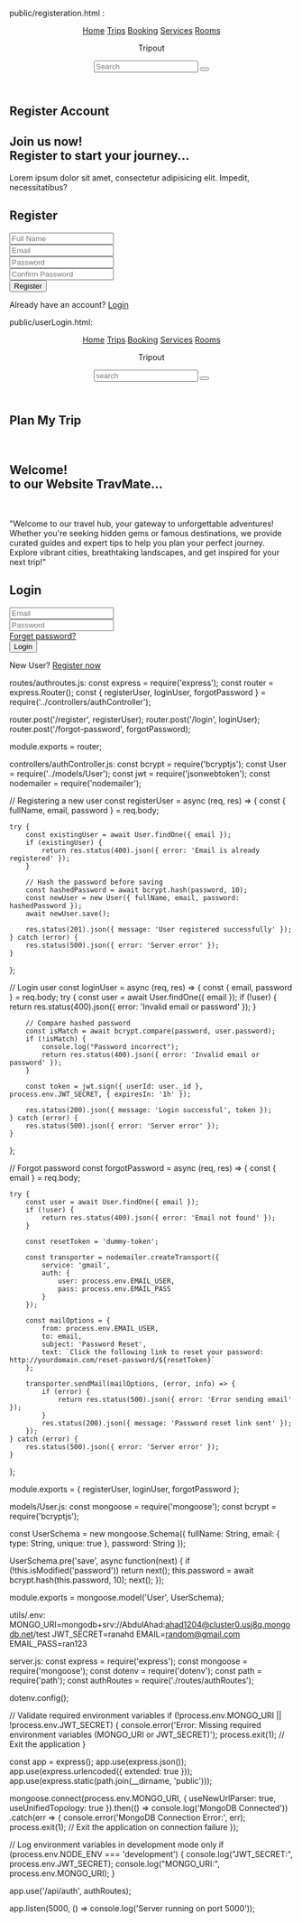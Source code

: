 public/registeration.html :
<!DOCTYPE html>
<html lang="en">
<head>
  <meta charset="UTF-8" />
  <meta name="viewport" content="width=device-width, initial-scale=1.0" />
  <link rel="stylesheet" href="registeration.css" />
  <link href="https://unpkg.com/boxicons@2.1.4/css/boxicons.min.css" rel="stylesheet" />
  <title>Register</title>
</head>
<body>
  <header class="header">
    <nav class="navigation">
      <a href="index.html">Home</a>
      <a href="#">Trips</a>
      <a href="#">Booking</a>
      <a href="#">Services</a>
      <a href="#">Rooms</a>
    </nav>
    <p class="mylogo">Tripout</p>
    <form action="#" class="search-bar">
      <input type="text" placeholder="Search" />
      <button type="submit"><i class='bx bx-search-alt'></i></button>
    </form>
  </header>
  <div class="container">
    <div class="content">
      <h2 class="tittle"><i class='bx bx-user-plus'></i> Register Account</h2>
      <div class="text">
        <h2>Join us now! <span><br />Register to start your journey...</span></h2>
        <p>Lorem ipsum dolor sit amet, consectetur adipisicing elit. Impedit, necessitatibus?</p>
        <div class="socialmedia">
          <a href="#"><i class='bx bxl-linkedin'></i></a>
          <a href="#"><i class='bx bxl-facebook'></i></a>
          <a href="#"><i class='bx bxl-instagram'></i></a>
          <a href="#"><i class='bx bxl-whatsapp'></i></a>
        </div>
      </div>
    </div>
    <div class="box">
      <div class="register-box">
        <form id="register-form" method="POST" onsubmit="return handleRegister(event)">
          <h2>Register</h2>
          <div class="inputbox">
            <input id="FullName" type="text" placeholder="Full Name" required />
            <span class="icon"><i class='bx bx-user'></i></span>
          </div>
          <div class="inputbox">
            <input id="Email" type="email" placeholder="Email" required />
            <span class="icon"><i class='bx bxl-gmail'></i></span>
          </div>
          <div class="inputbox">
            <input id="Password" type="password" placeholder="Password" required />
            <span class="icon"><i class='bx bxs-lock-alt'></i></span>
          </div>
          <div class="inputbox">
            <input id="confirmpw" type="password" placeholder="Confirm Password" required />
            <span class="icon"><i class='bx bxs-lock-alt'></i></span>
          </div>
          <div class="btn">
            <button type="submit">Register</button>
          </div>
          <div class="login">
            <p>Already have an account? <a href="userLogin.html">Login</a></p>
          </div>
        </form>
      </div>
    </div>
  </div>

  <script>
    async function handleRegister(event) {
    event.preventDefault(); // Prevent the default form submission
    const fullName = document.getElementById('FullName').value;
    const email = document.getElementById('Email').value;
    const password = document.getElementById('Password').value;
    const confirmPassword = document.getElementById('confirmpw').value;

    if (password !== confirmPassword) {
        alert("Passwords do not match!");
        return;
    }

    const response = await fetch('/api/auth/register', {
        method: 'POST',
        headers: {
            'Content-Type': 'application/json',
        },
        body: JSON.stringify({ fullName, email, password }),
    });

    const data = await response.json();
    if (response.ok) {
        window.location.href = 'dashboard.html';  
    } else {
        alert(data.error || 'An error occurred during registration'); 
    }
}

  </script>
</body>
</html>


public/userLogin.html:
<!DOCTYPE html>
<html lang="en">
<head>
  <meta charset="UTF-8" />
  <meta name="viewport" content="width=device-width, initial-scale=1.0" />
  <link rel="stylesheet" href="design.css" />
  <link href='https://unpkg.com/boxicons@2.1.4/css/boxicons.min.css' rel='stylesheet' />
  <title>Document</title>
</head>
<body>
  <header class="header">
    <nav class="navigation">
      <a href="#">Home</a>
      <a href="#">Trips</a>
      <a href="#">Booking</a>
      <a href="#">Services</a>
      <a href="#">Rooms</a>
    </nav>
    <p class="mylogo">Tripout</p>
    <form action="#" class="search-bar">
      <input type="text" placeholder="search" />
      <button type="submit"><i class='bx bx-search-alt'></i></button>
    </form>
  </header>
  <div class="container">
    <div class="content">
      <h2 class="tittle"><i class='bx bx-trip'></i>Plan My Trip</h2>
      <br />
      <div class="text">
        <h2>
          Welcome!<span><br />to our Website TravMate...</span>
        </h2>
        <br />
        <p>
          "Welcome to our travel hub, your gateway to unforgettable adventures! Whether you're seeking hidden gems or famous destinations, we provide curated guides and expert tips to help you plan your perfect journey. Explore vibrant cities, breathtaking landscapes, and get inspired for your next trip!"
        </p>
        <div class="socialmedia">
          <a href=""><i class='bx bxl-linkedin'></i></a>
          <a href=""><i class='bx bxl-facebook'></i></a>
          <a href=""><i class='bx bxl-instagram'></i></a>
          <a href=""><i class='bx bxl-whatsapp'></i></a>
        </div>
      </div>
    </div>
    <div class="box">
      <div class="signin">
        <form id="login-form" method="POST" onsubmit="return handleLogin(event)">
          <h2>Login</h2>
          <div class="inputbox">
            <input type="email" name="email" placeholder="Email" required />
            <span class="icon"><i class='bx bxl-gmail'></i></span>
          </div>
          <div class="inputbox">
            <input type="password" name="password" placeholder="Password" required />
            <span class="icon"><i class='bx bxs-lock-alt'></i></span>
          </div>
          <div class="forgetpassword">
            <a href="forgetpass.html">Forget password?</a>
          </div>
          <div class="btn">
            <button type="submit" class="redirect">Login</button>
          </div>
          <div class="register">
            <p>New User? <a href="register.html">Register now</a></p>
          </div>
        </form>
      </div>
    </div>
  </div>
 
  <script>
    async function handleLogin(event) {
    event.preventDefault(); 
    const email = document.querySelector('#login-form input[type="email"]').value;
    const password = document.querySelector('#login-form input[type="password"]').value;

    const response = await fetch('/api/auth/login', {
        method: 'POST',
        headers: {
            'Content-Type': 'application/json',
        },
        body: JSON.stringify({ email, password }),
    });

    const data = await response.json();
    if (response.ok) {
        localStorage.setItem('authToken', data.token);
        window.location.href = 'dashboard.html';  
    } else {
        alert(data.error || 'Login failed');
    }
}
  </script>
</body>
</html>

routes/authroutes.js:
const express = require('express');
const router = express.Router();
const { registerUser, loginUser, forgotPassword } = require('../controllers/authController');

router.post('/register', registerUser);
router.post('/login', loginUser);
router.post('/forgot-password', forgotPassword);

module.exports = router;



controllers/authController.js:
const bcrypt = require('bcryptjs');
const User = require('../models/User');
const jwt = require('jsonwebtoken');
const nodemailer = require('nodemailer');

// Registering a new user
const registerUser = async (req, res) => {
    const { fullName, email, password } = req.body;

    try {
        const existingUser = await User.findOne({ email });
        if (existingUser) {
            return res.status(400).json({ error: 'Email is already registered' });
        }

        // Hash the password before saving
        const hashedPassword = await bcrypt.hash(password, 10);
        const newUser = new User({ fullName, email, password: hashedPassword });  
        await newUser.save();

        res.status(201).json({ message: 'User registered successfully' });
    } catch (error) {
        res.status(500).json({ error: 'Server error' });
    }
};

// Login user
const loginUser = async (req, res) => {
    const { email, password } = req.body;
    try {
        const user = await User.findOne({ email });
        if (!user) {
            return res.status(400).json({ error: 'Invalid email or password' });
        }

        // Compare hashed password
        const isMatch = await bcrypt.compare(password, user.password);
        if (!isMatch) {
            console.log("Password incorrect");
            return res.status(400).json({ error: 'Invalid email or password' });
        }

        const token = jwt.sign({ userId: user._id }, process.env.JWT_SECRET, { expiresIn: '1h' });

        res.status(200).json({ message: 'Login successful', token });
    } catch (error) {
        res.status(500).json({ error: 'Server error' });
    }
};

// Forgot password
const forgotPassword = async (req, res) => {
    const { email } = req.body;

    try {
        const user = await User.findOne({ email });
        if (!user) {
            return res.status(400).json({ error: 'Email not found' });
        }

        const resetToken = 'dummy-token'; 

        const transporter = nodemailer.createTransport({
            service: 'gmail',
            auth: {
                user: process.env.EMAIL_USER,
                pass: process.env.EMAIL_PASS
            }
        });

        const mailOptions = {
            from: process.env.EMAIL_USER,
            to: email,
            subject: 'Password Reset',
            text: `Click the following link to reset your password: http://yourdomain.com/reset-password/${resetToken}`
        };

        transporter.sendMail(mailOptions, (error, info) => {
            if (error) {
                return res.status(500).json({ error: 'Error sending email' });
            }
            res.status(200).json({ message: 'Password reset link sent' });
        });
    } catch (error) {
        res.status(500).json({ error: 'Server error' });
    }
};

module.exports = {
    registerUser,
    loginUser,
    forgotPassword
};


models/User.js:
const mongoose = require('mongoose');
const bcrypt = require('bcryptjs');

const UserSchema = new mongoose.Schema({
    fullName: String,
    email: { type: String, unique: true },
    password: String
});

UserSchema.pre('save', async function(next) {
    if (!this.isModified('password')) return next();
    this.password = await bcrypt.hash(this.password, 10);
    next();
});

module.exports = mongoose.model('User', UserSchema);

utils/.env:
MONGO_URI=mongodb+srv://AbdulAhad:ahad1204@cluster0.usj8q.mongodb.net/test
JWT_SECRET=ranahd
EMAIL=random@gmail.com
EMAIL_PASS=ran123


server.js:
const express = require('express');
const mongoose = require('mongoose');
const dotenv = require('dotenv');
const path = require('path');
const authRoutes = require('./routes/authRoutes');

dotenv.config();

// Validate required environment variables
if (!process.env.MONGO_URI || !process.env.JWT_SECRET) {
    console.error('Error: Missing required environment variables (MONGO_URI or JWT_SECRET)');
    process.exit(1); // Exit the application
}

const app = express();
app.use(express.json());
app.use(express.urlencoded({ extended: true }));
app.use(express.static(path.join(__dirname, 'public')));

mongoose.connect(process.env.MONGO_URI, {
    useNewUrlParser: true,
    useUnifiedTopology: true
}).then(() => console.log('MongoDB Connected'))
  .catch(err => {
      console.error('MongoDB Connection Error:', err);
      process.exit(1); // Exit the application on connection failure
  });

// Log environment variables in development mode only
if (process.env.NODE_ENV === 'development') {
    console.log("JWT_SECRET:", process.env.JWT_SECRET);
    console.log("MONGO_URI:", process.env.MONGO_URI);
}

app.use('/api/auth', authRoutes);

app.listen(5000, () => console.log('Server running on port 5000'));



